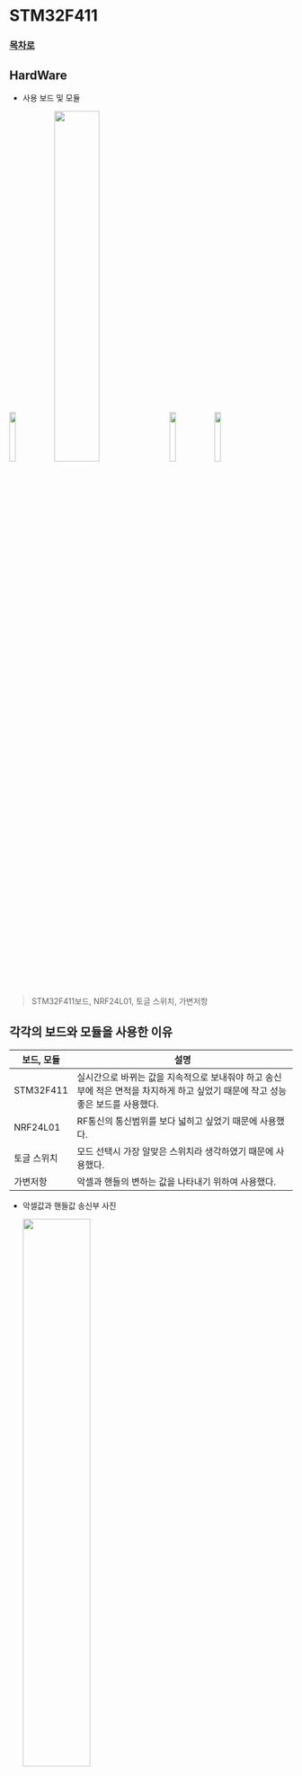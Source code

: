 # STM32F411

### [목차로](https://github.com/crasdok/capstone/blob/main/README.md)

## HardWare

* 사용 보드 및 모듈

<img width="15%" img src="https://github.com/crasdok/capstone/assets/118472691/41401bde-bbf7-4947-a453-83145d4e18fd">
<img width="40%" img src="https://github.com/crasdok/capstone/assets/118472691/22a43bd1-8ad6-44d3-a3bf-ec31a0f7d39c">

<img width="15%" img src="https://github.com/crasdok/capstone/assets/118472691/685b7edb-ec31-4bab-a4dd-c7062b7bf040">
<img width="15%" img src="https://github.com/crasdok/capstone/assets/118472691/dae49f6e-9cae-484d-bf2f-1e7ae16f05cc">



> STM32F411보드, NRF24L01, 토글 스위치, 가변저항

## 각각의 보드와 모듈을 사용한 이유
|보드, 모듈| 설명                                                         |
| ------- | ------------------------------------------------------------ |
| STM32F411 | 실시간으로 바뀌는 값을 지속적으로 보내줘야 하고 송신부에 적은 면적을 차지하게 하고 싶었기 때문에 작고 성능 좋은 보드를 사용했다. |
| NRF24L01 | RF통신의 통신범위를 보다 넓히고 싶었기 때문에 사용했다. |
| 토글 스위치 | 모드 선택시 가장 알맞은 스위치라 생각하였기 때문에 사용했다. |
| 가변저항  | 악셀과 핸들의 변하는 값을 나타내기 위하여 사용했다. |



* 악셀값과 핸들값 송신부 사진

  <img width="50%" img src="https://github.com/crasdok/capstone/assets/118472691/a5820f42-f078-459c-b509-c5edebdb0df2">

| 기능           | 설명                                                         |
| -------------- | ------------------------------------------------------------ |
| NRF24L01 | 토글 스위치와 가변저항 각각의 값을 RF통신으로 STM32H7A3ZI보드에 보낸다. |
| 토글 스위치 | 전후진 과 주행모드를 선택할 수 있게 해준다. |
| 가변저항  | 악셀이 어느정도 밟았는지 와 핸들이 어느정도 위치에 있는지 값으로 나타내준다. |

## SoftWare

> TX주소와 값의 길이 설정
```c
uint8_t TxAddress[] = {0xEE,0xDD,0xCC,0xBB,0xAA};
uint8_t TxData[32];
```

> TX모드 설정
```c
NRF24_TxMode(TxAddress, 10);
```

> ADC값 변환 후 가공
```c
HAL_ADC_Start(&hadc1);
HAL_ADC_PollForConversion(&hadc1, HAL_MAX_DELAY);
TxData[0] = HAL_ADC_GetValue(&hadc1)/27;
TxData[1] = HAL_ADC_GetValue(&hadc1)/40;
```

> 전송하는지 확인하기 위한 led 작동
```c
if (NRF24_Transmit(TxData) == 1)
	  	  {
	  		  HAL_GPIO_TogglePin(GPIOC, GPIO_PIN_13);
	  		  HAL_Delay(100);
	  	  }
```

<br> [위로](#STM32F411) <br>
